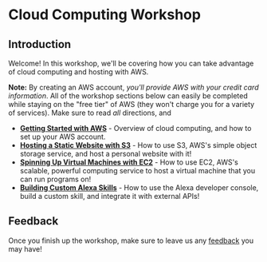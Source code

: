 # Cloud Computing Workshop

## Introduction

Welcome! In this workshop, we'll be covering how you can take advantage of cloud computing and hosting with AWS.

**Note:** By creating an AWS account, *you'll provide AWS with your credit card information*. All of the workshop sections below can easily be completed while staying on the "free tier" of AWS (they won't charge you for a variety of services). Make sure to read *all* directions, and 

 * [**Getting Started with AWS**](https://github.com/HackBinghamton/CloudComputingWorkshop/blob/master/Intro/SettingUpAWS.md) - Overview of cloud computing, and how to set up your AWS account.
 * [**Hosting a Static Website with S3**](https://github.com/HackBinghamton/CloudComputingWorkshop/blob/master/S3/StaticWebsiteUsingS3.md) - How to use S3, AWS's simple object storage service, and host a personal website with it!
 * [**Spinning Up Virtual Machines with EC2**](https://github.com/HackBinghamton/CloudComputingWorkshop/blob/master/EC2/SpinningUpAndShuttingDown.md) - How to use EC2, AWS's scalable, powerful computing service to host a virtual machine that you can run programs on!
 * [**Building Custom Alexa Skills**](https://github.com/HackBinghamton/CloudComputingWorkshop/blob/master/AlexaSkills/README.md) - How to use the Alexa developer console, build a custom skill, and integrate it with external APIs!

## Feedback

Once you finish up the workshop, make sure to leave us any [feedback](https://forms.gle/dAyJgCQupcxNafx39) you may have!
